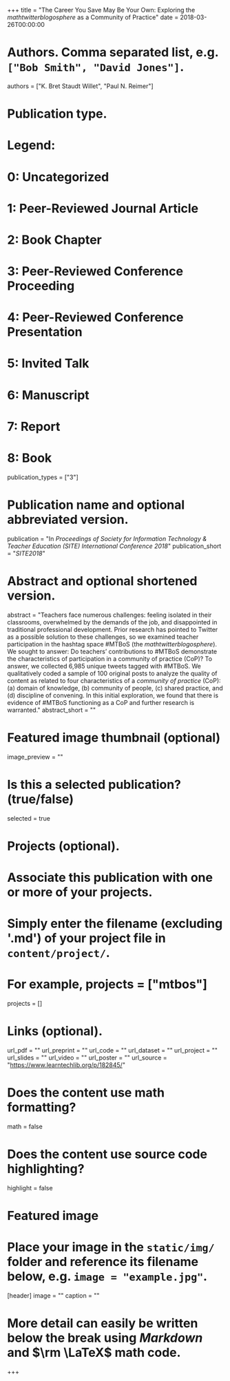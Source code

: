 +++
title = "The Career You Save May Be Your Own: Exploring the *mathtwitterblogosphere* as a Community of Practice"
date = 2018-03-26T00:00:00

# Authors. Comma separated list, e.g. `["Bob Smith", "David Jones"]`.
authors = ["K. Bret Staudt Willet", "Paul N. Reimer"]

# Publication type.
# Legend:
#  0: Uncategorized
#  1: Peer-Reviewed Journal Article
#  2: Book Chapter
#  3: Peer-Reviewed Conference Proceeding
#  4: Peer-Reviewed Conference Presentation
#  5: Invited Talk
#  6: Manuscript
#  7: Report
#  8: Book
publication_types = ["3"]

# Publication name and optional abbreviated version.
publication = "In *Proceedings of Society for Information Technology & Teacher Education (SITE) International Conference 2018*"
publication_short = "*SITE2018*"

# Abstract and optional shortened version.
abstract = "Teachers face numerous challenges: feeling isolated in their classrooms, overwhelmed by the demands of the job, and disappointed in traditional professional development. Prior research has pointed to Twitter as a possible solution to these challenges, so we examined teacher participation in the hashtag space #MTBoS (the *mathtwitterblogosphere*). We sought to answer: Do teachers’ contributions to #MTBoS demonstrate the characteristics of participation in a community of practice (CoP)? To answer, we collected 6,985 unique tweets tagged with #MTBoS. We qualitatively coded a sample of 100 original posts to analyze the quality of content as related to four characteristics of a *community of practice* (CoP): (a) domain of knowledge, (b) community of people, (c) shared practice, and (d) discipline of convening. In this initial exploration, we found that there is evidence of #MTBoS functioning as a CoP and further research is warranted."
abstract_short = ""

# Featured image thumbnail (optional)
image_preview = ""

# Is this a selected publication? (true/false)
selected = true

# Projects (optional).
#   Associate this publication with one or more of your projects.
#   Simply enter the filename (excluding '.md') of your project file in `content/project/`. 
#   For example, projects = ["mtbos"]
projects = []

# Links (optional).
url_pdf = ""
url_preprint = ""
url_code = ""
url_dataset = ""
url_project = ""
url_slides = ""
url_video = ""
url_poster = ""
url_source = "https://www.learntechlib.org/p/182845/"

# Does the content use math formatting?
math = false

# Does the content use source code highlighting?
highlight = false

# Featured image
# Place your image in the `static/img/` folder and reference its filename below, e.g. `image = "example.jpg"`.
[header]
image = ""
caption = ""

# More detail can easily be written below the break using *Markdown* and $\rm \LaTeX$ math code.

+++

